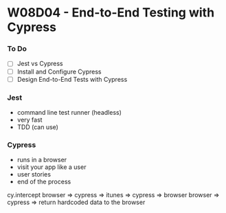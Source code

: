 # W08D04 - End-to-End Testing with Cypress

### To Do
- [ ] Jest vs Cypress
- [ ] Install and Configure Cypress
- [ ] Design End-to-End Tests with Cypress

### Jest
* command line test runner (headless)
* very fast
* TDD (can use)

### Cypress
* runs in a browser
* visit your app like a user
* user stories
* end of the process

cy.intercept
browser => cypress => itunes => cypress => browser
browser => cypress => return hardcoded data to the browser















